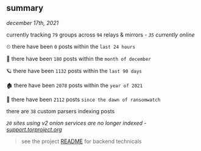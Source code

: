 
## summary
_december 17th, 2021_

currently tracking `79` groups across `94` relays & mirrors - _`35` currently online_

⏲ there have been `0` posts within the `last 24 hours`

🦈 there have been `180` posts within the `month of december`

🪐 there have been `1132` posts within the `last 90 days`

🏚 there have been `2078` posts within the `year of 2021`

🦕 there have been `2112` posts `since the dawn of ransomwatch`

there are `38` custom parsers indexing posts

_`20` sites using v2 onion services are no longer indexed - [support.torproject.org](https://support.torproject.org/onionservices/v2-deprecation/)_

> see the project [README](https://github.com/thetanz/ransomwatch#ransomwatch--) for backend technicals
